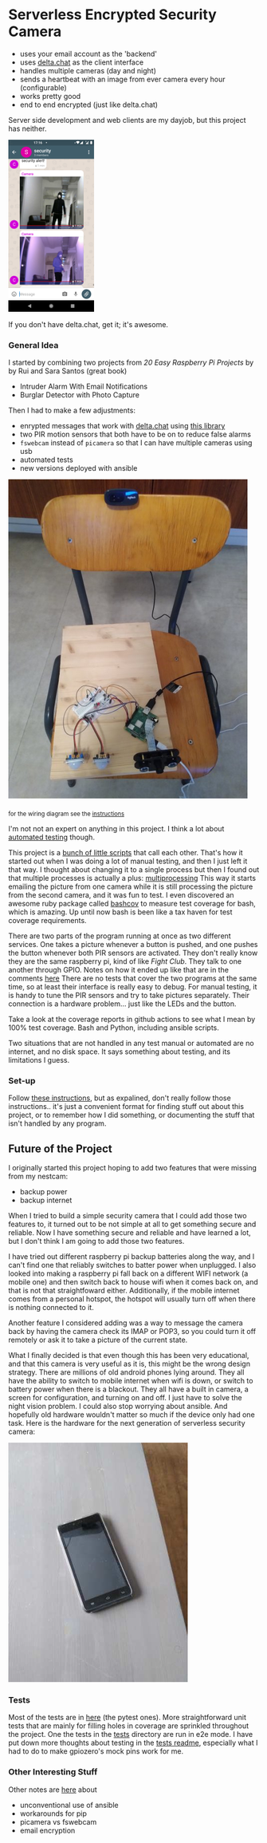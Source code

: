 # Serverless Encrypted Security Camera
- uses your email account as the 'backend'
- uses [delta.chat](https://delta.chat) as the client interface
- handles multiple cameras (day and night)
- sends a heartbeat with an image from ever camera every hour (configurable)
- works pretty good
- end to end encrypted (just like delta.chat)

Server side development and web clients are my dayjob, but this project has
neither.

![screenshot of delta chat receiving security images](./docs/Screenshot.png)

If you don't have delta.chat, get it; it's awesome.

### General Idea

I started by combining two projects from _20 Easy Raspberry Pi Projects_ by
by Rui and Sara Santos (great book)
- Intruder Alarm With Email Notifications
- Burglar Detector with Photo Capture

Then I had to make a few adjustments:
- enrypted messages that work with [delta.chat](https://delta.chat)
using [this library](https://github.com/juga0/pyac)
- two PIR motion sensors that both have to be on to reduce false alarms
- `fswebcam` instead of `picamera` so that I can have multiple cameras using
usb
- automated tests
- new versions deployed with ansible

![device prototype](./docs/real-device.jpg)

<sub>for the wiring diagram see the [instructions](./docs/preparation.md)</sub>

I'm not not an expert on anything in this project. I think a lot about
[automated testing](./tests) though.

This project is a [bunch of little scripts](./package) that call each other.
That's how it started out when I was doing a lot of manual testing, and then I
just left it that way.  I thought about changing it to a single process but then
I found out that multiple processes is actually a plus:
[multiprocessing](https://docs.python.org/3/library/multiprocessing.html)
This way it starts emailing the picture from one camera while it is still
processing the picture from the second camera, and it was fun to test.
I even discovered an awesome ruby package called
[bashcov](https://github.com/infertux/bashcov) to measure test coverage for
bash, which is amazing. Up until now bash is been like a tax haven for test
coverage requirements.

There are two parts of the program running at once as two different
services.  One takes a picture whenever a button is pushed, and one pushes the
button whenever both PIR sensors are activated. They don't really know they
are the same raspberry pi, kind of like _Fight Club_. They talk to one another
through GPIO.  Notes on how it ended up like that are in the comments
[here](package/sensor.py) There are no tests that cover the two programs at the
same time, so at least their interface is really easy to debug.  For manual
testing, it is handy to tune the PIR sensors and try to take pictures
separately. Their connection is a hardware problem... just like the LEDs and
the button.

Take a look at the coverage reports in github actions to see what I mean by
100% test coverage.  Bash and Python, including ansible scripts.

Two situations that are not handled in any test manual or automated are
no internet, and no disk space. It says something about testing, and its
limitations I guess.

### Set-up

Follow [these instructions](./docs/preparation.md), but as expalined, don't
really follow those instructions.. it's just a convenient format for finding
stuff out about this project, or to remember how I did something, or documenting
the stuff that isn't handled by any program.

## Future of the Project

I originally started this project hoping to add two features that were missing
from my nestcam:
* backup power
* backup internet

When I tried to build a simple security camera that I could add those two
features to, it turned out to be not simple at all to get something secure and
reliable. Now I have something secure and reliable and have learned a lot, but
I don't think I am going to add those two features.

I have tried out different raspberry pi backup batteries along the way, and I
can't find one that reliably switches to batter power when unplugged. I also
looked into making a raspberry pi fall back on a different WIFI network
(a mobile one) and then switch back to house wifi when it comes back on, and
that is not that straightfoward either.  Additionally, if the mobile internet
comes from a personal hotspot, the hotspot will usually turn off when there is
nothing connected to it.

Another feature I considered adding was a way to message the camera back by
having the camera check its IMAP or POP3, so you could turn it off remotely
or ask it to take a picture of the current state.

What I finally decided is that even though this has been very educational, and
that this camera is very useful as it is, this might be the wrong design
strategy. There are millions of old android phones lying around. They all have
the ability to switch to mobile internet when wifi is down, or switch to
battery power when there is a blackout. They all have a built in camera, a
screen for configuration, and turning on and off. I just have to solve the
night vision problem. I could also stop worrying about ansible. And hopefully
old hardware wouldn't matter so much if the device only had one task. Here is
the hardware for the next generation of serverless security camera:

![old polaroid branded smartphone](./docs/old-phone.jpg)

### Tests

Most of the tests are in [here](./tests) (the pytest ones). More
straightforward unit tests that are mainly for filling holes in coverage are
sprinkled throughout the project. One the tests in the [tests](./tests)
directory are run in e2e mode. I have put down more thoughts about testing in
the [tests readme](./tests/readme.md), especially what I had to do to make
gpiozero's mock pins work for me.

### Other Interesting Stuff

Other notes are [here](docs/notes.md) about
* unconventional use of ansible
* workarounds for pip
* picamera vs fswebcam
* email encryption
